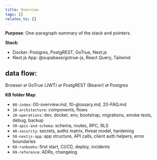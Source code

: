 ```yaml
---
title: Overview
tags: []
relates_to: []
---
```


**Purpose**: One-paragraph summary of the stack and pointers.

**Stack**: 
* Docker: Postgres, PostgREST, GoTrue, Next.js
* Next.js App: @supabase/gotrue-js, React Query, Tailwind

## data flow: 
Browser ⇄ GoTrue (JWT) ⇄ PostgREST (Bearer) ⇄ Postgres

**KB folder Map**:
* `00-index`: 00-overview.md, 10-glossary.md, 20-FAQ.md
* `10-architecture`: components, flows
* `20-operations`: dev, docker, env, bootstrap, migrations, smoke tests, debug, backup
* `30-apis-and-schema`: schema, routes, RPC, RLS
* `40-security`: secrets, authz matrix, threat model, hardening
* `50-nextjs-app`: app structure, API calls, client auth helpers, error boundaries
* `60-runbooks`: first start, CI/CD, deploy, incidents
* `99-reference`: ADRs, changelog
